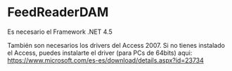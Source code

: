 # FeedReaderDAM

Es necesario el Framework .NET 4.5

También son necesarios los drivers del Access 2007. Si no tienes instalado el Access, puedes instalarte el driver (para PCs de 64bits) aqui:
https://www.microsoft.com/es-es/download/details.aspx?id=23734
